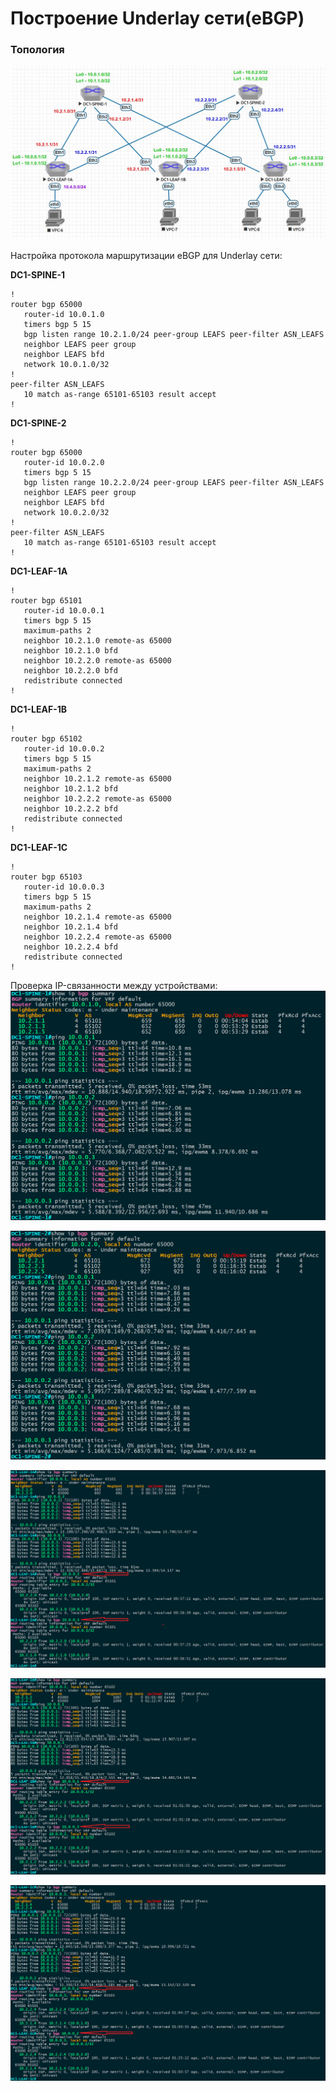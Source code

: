 # Построение Underlay сети(eBGP)
### Топология
![](https://github.com/devops-user/otus/blob/main/homeworks_dc/homework_03/images/topology.JPG)

Настройка протокола маршрутизации eBGP для Underlay сети:

**DC1-SPINE-1**
```
!
router bgp 65000
   router-id 10.0.1.0
   timers bgp 5 15
   bgp listen range 10.2.1.0/24 peer-group LEAFS peer-filter ASN_LEAFS
   neighbor LEAFS peer group
   neighbor LEAFS bfd
   network 10.0.1.0/32
!
peer-filter ASN_LEAFS
   10 match as-range 65101-65103 result accept
!
```

**DC1-SPINE-2**
```
!
router bgp 65000
   router-id 10.0.2.0
   timers bgp 5 15
   bgp listen range 10.2.2.0/24 peer-group LEAFS peer-filter ASN_LEAFS
   neighbor LEAFS peer group
   neighbor LEAFS bfd
   network 10.0.2.0/32
!
peer-filter ASN_LEAFS
   10 match as-range 65101-65103 result accept
!
```

**DC1-LEAF-1A**
```
!
router bgp 65101
   router-id 10.0.0.1
   timers bgp 5 15
   maximum-paths 2
   neighbor 10.2.1.0 remote-as 65000
   neighbor 10.2.1.0 bfd
   neighbor 10.2.2.0 remote-as 65000
   neighbor 10.2.2.0 bfd
   redistribute connected
!
```

**DC1-LEAF-1B**
```
!
router bgp 65102
   router-id 10.0.0.2
   timers bgp 5 15
   maximum-paths 2
   neighbor 10.2.1.2 remote-as 65000
   neighbor 10.2.1.2 bfd
   neighbor 10.2.2.2 remote-as 65000
   neighbor 10.2.2.2 bfd
   redistribute connected
!
```

**DC1-LEAF-1C**
```
!
router bgp 65103
   router-id 10.0.0.3
   timers bgp 5 15
   maximum-paths 2
   neighbor 10.2.1.4 remote-as 65000
   neighbor 10.2.1.4 bfd
   neighbor 10.2.2.4 remote-as 65000
   neighbor 10.2.2.4 bfd
   redistribute connected
!
```

Проверка IP-связанности между устройствами:
![](https://github.com/devops-user/otus/blob/main/homeworks_dc/homework_08/images/spine_1.png)

![](https://github.com/devops-user/otus/blob/main/homeworks_dc/homework_08/images/spine_2.png)

![](https://github.com/devops-user/otus/blob/main/homeworks_dc/homework_08/images/leaf_1.png)

![](https://github.com/devops-user/otus/blob/main/homeworks_dc/homework_08/images/leaf_2.png)

![](https://github.com/devops-user/otus/blob/main/homeworks_dc/homework_08/images/leaf_3.png)
